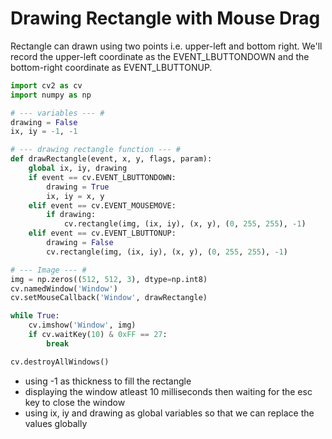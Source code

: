 # Drawing Rectangle with Mouse Drag

Rectangle can drawn using two points i.e. upper-left and bottom right. We'll record the upper-left coordinate as the EVENT_LBUTTONDOWN and the bottom-right coordinate as EVENT_LBUTTONUP.

```python
import cv2 as cv
import numpy as np

# --- variables --- #
drawing = False
ix, iy = -1, -1

# --- drawing rectangle function --- #
def drawRectangle(event, x, y, flags, param):
    global ix, iy, drawing
    if event == cv.EVENT_LBUTTONDOWN:
        drawing = True
        ix, iy = x, y
    elif event == cv.EVENT_MOUSEMOVE:
        if drawing:
            cv.rectangle(img, (ix, iy), (x, y), (0, 255, 255), -1)
    elif event == cv.EVENT_LBUTTONUP:
        drawing = False
        cv.rectangle(img, (ix, iy), (x, y), (0, 255, 255), -1)

# --- Image --- #
img = np.zeros((512, 512, 3), dtype=np.int8)
cv.namedWindow('Window')
cv.setMouseCallback('Window', drawRectangle)

while True:
    cv.imshow('Window', img)
    if cv.waitKey(10) & 0xFF == 27:
        break

cv.destroyAllWindows()
```

- using -1 as thickness to fill the rectangle
- displaying the window atleast 10 milliseconds then waiting for the esc key to close the window
- using ix, iy and drawing as global variables so that we can replace the values globally
